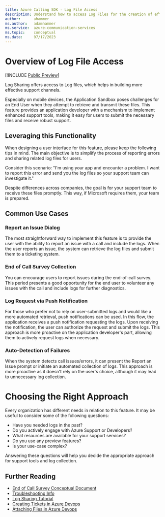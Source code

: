 ```yaml
---
title: Azure Calling SDK - Log File Access   
description: Understand how to access Log Files for the creation of effective support tools
author:      ahammer
ms.author:   adamhammer
ms.service:  azure-communication-services
ms.topic:    conceptual
ms.date:     07/17/2023
---
```


# Overview of Log File Access

[!INCLUDE [Public Preview](../../includes/public-preview-include-document.md)]

Log Sharing offers access to Log files, which helps in building more effective support channels.

Especially on mobile devices, the Application Sandbox poses challenges for an End User when they attempt to retrieve and transmit these files. This feature provides an application developer with a mechanism to implement enhanced support tools, making it easy for users to submit the necessary files and receive robust support.

## Leveraging this Functionality

When designing a user interface for this feature, please keep the following tips in mind. The main objective is to simplify the process of reporting errors and sharing related log files for users.

Consider this scenario: "I'm using your app and encounter a problem. I want to report this error and send you the log files so your support team can investigate it."

Despite differences across companies, the goal is for your support team to receive these files promptly. This way, if Microsoft requires them, your team is prepared.

## Common Use Cases

### Report an Issue Dialog

The most straightforward way to implement this feature is to provide the user with the ability to report an issue with a call and include the logs. When the user reports an issue, the system can retrieve the log files and submit them to a ticketing system.

### End of Call Survey Collection

You can encourage users to report issues during the end-of-call survey. This period presents a good opportunity for the end user to volunteer any issues with the call and include logs for further diagnostics.

### Log Request via Push Notification

For those who prefer not to rely on user-submitted logs and would like a more automated retrieval, push notifications can be used. In this flow, the application receives a push notification requesting the logs. Upon receiving the notification, the user can authorize the request and submit the logs. This approach is more proactive on the application developer's part, allowing them to actively request logs when necessary.

### Auto-Detection of Failures

When the system detects call issues/errors, it can present the Report an Issue prompt or initiate an automated collection of logs. This approach is more proactive as it doesn't rely on the user's choice, although it may lead to unnecessary log collection.

# Choosing the Right Approach

Every organization has different needs in relation to this feature. It may be useful to consider some of the following questions: 

- Have you needed logs in the past? 
- Do you actively engage with Azure Support or Developers? 
- What resources are available for your support services? 
- Do you use any preview features?
- Is your use-case complex?

Answering these questions will help you decide the appropriate approach for support tools and log collection.

## Further Reading

- [End of Call Survey Conceptual Document](../voice-video-calling/end-of-call-survey-concept.md)
- [Troubleshooting Info](../troubleshooting-info.md)
- [Log Sharing Tutorial](../../tutorials/log-sharing-tutorial.md)
- [Creating Tickets in Azure Devops](https://learn.microsoft.com/en-us/rest/api/azure/devops/wit/work-items/create?view=azure-devops-rest-7.0&tabs=HTTP)
- [Attaching Files in Azure Devops](https://learn.microsoft.com/en-us/rest/api/azure/devops/wit/attachments/create?view=azure-devops-rest-7.0&tabs=HTTP)
